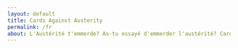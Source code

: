 ```yaml
---
layout: default
title: Cards Against Austerity
permalink: /fr
about: L'Austérité t'emmerde? As-tu essayé d'emmerder l'austérité? Cards Against Austerity est là pour toi!
---
```

